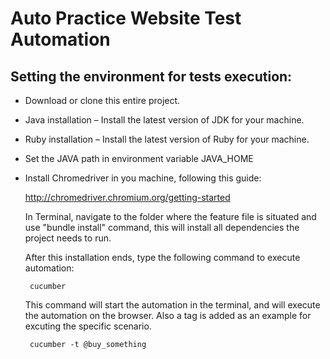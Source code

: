 
# Auto Practice Website Test Automation

## Setting the environment for tests execution:

 - Download or clone this entire project.
   
 - Java installation – Install the latest version of JDK for your
   machine.
   
 - Ruby installation – Install the latest version of Ruby for your
   machine.
   
 - Set the JAVA path in environment variable JAVA_HOME
   
 - Install Chromedriver in you machine, following this guide:

	http://chromedriver.chromium.org/getting-started

	In Terminal, navigate to the folder where the feature file is situated and use "bundle install" command, this will install all dependencies the project needs to run.

	After this installation ends, type the following command to execute automation:

		cucumber
 
	This command will start the automation in the terminal, and will execute the automation on the browser.
Also a tag is added as an example for excuting the specific scenario.


		cucumber -t @buy_something
